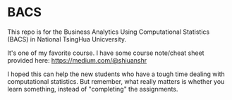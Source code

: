 # BACS

This repo is for the Business Analytics Using Computational Statistics (BACS) in National TsingHua Unicversity.

It's one of my favorite course. I have some course note/cheat sheet provided here: https://medium.com/@shiuanshr

I hoped this can help the new students who have a tough time dealing with computational statistics. But remember, what really matters is whether you learn something, instead of  "completing" the assignments.
